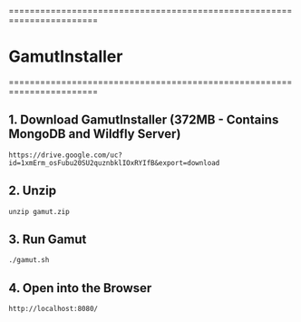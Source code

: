 =======================================================================
# GamutInstaller
=======================================================================


## 1. Download GamutInstaller (372MB - Contains MongoDB and Wildfly Server) 

    
    https://drive.google.com/uc?id=1xmErm_osFubu20SU2quznbklIOxRYIfB&export=download
   
## 2. Unzip  
   
    unzip gamut.zip   
   
## 3. Run Gamut   
    
    ./gamut.sh

## 4. Open into the Browser
    
    http://localhost:8080/
